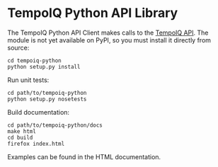 # TempoIQ Python API Library

The TempoIQ Python API Client makes calls to the [TempoIQ API](http://tempoiq.com/).  The module is not yet available on PyPI, so you must install it directly from source:

    cd tempoiq-python
    python setup.py install


Run unit tests:

    cd path/to/tempoiq-python
    python setup.py nosetests


Build documentation:

    cd path/to/tempoiq-python/docs
    make html
    cd build
    firefox index.html

Examples can be found in the HTML documentation.
